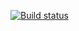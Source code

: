 [![Build status](https://ci.appveyor.com/api/projects/status/4aq08ku0lcea6hyk?svg=true)](https://ci.appveyor.com/project/KindCoffeeBear/hwseleniumstart)